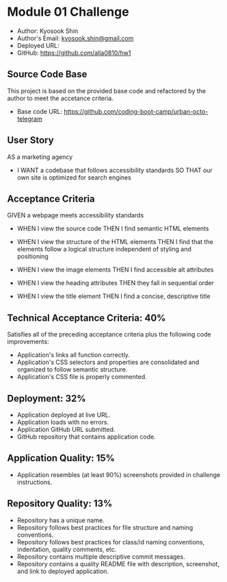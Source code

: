 # Module 01 Challenge
  
  * Author: Kyosook Shin
  * Author's Email: kyosook.shin@gmail.com
  * Deployed URL: 
  * GitHub: https://github.com/alla0810/hw1

## Source Code Base
  This project is based on the provided base code and refactored by the author to meet the accetance criteria.

  * Base code URL: https://github.com/coding-boot-camp/urban-octo-telegram
  
## User Story

AS a marketing agency
* I WANT a codebase that follows accessibility standards SO THAT our own site is optimized for search engines

## Acceptance Criteria

GIVEN a webpage meets accessibility standards

* WHEN I view the source code THEN I find semantic HTML elements

* WHEN I view the structure of the HTML elements THEN I find that the elements follow a logical structure independent of styling and positioning

* WHEN I view the image elements THEN I find accessible alt attributes

* WHEN I view the heading attributes THEN they fall in sequential order

* WHEN I view the title element THEN I find a concise, descriptive title

## Technical Acceptance Criteria: 40%

Satisfies all of the preceding acceptance criteria plus the following code improvements:

* Application's links all function correctly.
* Application's CSS selectors and properties are consolidated and organized to follow semantic structure.
* Application's CSS file is properly commented.

## Deployment: 32%

* Application deployed at live URL.
* Application loads with no errors.
* Application GitHub URL submitted.
* GitHub repository that contains application code.

## Application Quality: 15%

* Application resembles (at least 90%) screenshots provided in challenge instructions.

## Repository Quality: 13%

* Repository has a unique name.
* Repository follows best practices for file structure and naming conventions.
* Repository follows best practices for class/id naming conventions, indentation, quality comments, etc.
* Repository contains multiple descriptive commit messages.
* Repository contains a quality README file with description, screenshot, and link to deployed application.
